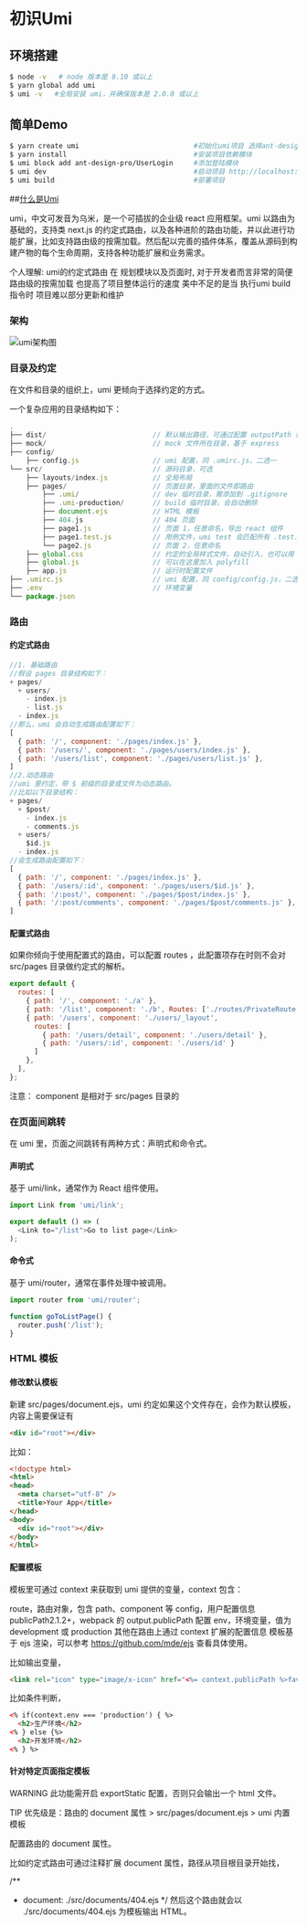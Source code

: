 # 初识Umi

## 环境搭建 
```bash
$ node -v   # node 版本是 8.10 或以上
$ yarn global add umi
$ umi -v   #全局安装 umi，并确保版本是 2.0.0 或以上
```


## 简单Demo
```bash
$ yarn create umi                            #初始化umi项目 选择ant-design-pro
$ yarn install                               #安装项目依赖模块
$ umi block add ant-design-pro/UserLogin     #添加登陆模块 
$ umi dev                                    #启动项目 http://localhost:8000/user 
$ umi build                                  #部署项目
```

##[什么是Umi](https://umijs.org/zh/guide/)

umi，中文可发音为乌米，是一个可插拔的企业级 react 应用框架。umi 以路由为基础的，支持类 next.js 的约定式路由，以及各种进阶的路由功能，并以此进行功能扩展，比如支持路由级的按需加载。然后配以完善的插件体系，覆盖从源码到构建产物的每个生命周期，支持各种功能扩展和业务需求。

个人理解: umi的约定式路由 在 规划模块以及页面时, 对于开发者而言非常的简便 路由级的按需加载 也提高了项目整体运行的速度 美中不足的是当 执行umi build指令时  项目难以部分更新和维护

### 架构

![umi架构图](https://gw.alipayobjects.com/zos/rmsportal/zvfEXesXdgTzWYZCuHLe.png)


### 目录及约定

在文件和目录的组织上，umi 更倾向于选择约定的方式。

一个复杂应用的目录结构如下：
```JavaScript
.
├── dist/                          // 默认输出路径，可通过配置 outputPath 修改。
├── mock/                          // mock 文件所在目录，基于 express
├── config/
    ├── config.js                  // umi 配置，同 .umirc.js，二选一
└── src/                           // 源码目录，可选
    ├── layouts/index.js           // 全局布局
    ├── pages/                     // 页面目录，里面的文件即路由
        ├── .umi/                  // dev 临时目录，需添加到 .gitignore
        ├── .umi-production/       // build 临时目录，会自动删除
        ├── document.ejs           // HTML 模板
        ├── 404.js                 // 404 页面
        ├── page1.js               // 页面 1，任意命名，导出 react 组件
        ├── page1.test.js          // 用例文件，umi test 会匹配所有 .test.js 和 .e2e.js 结尾的文件
        └── page2.js               // 页面 2，任意命名
    ├── global.css                 // 约定的全局样式文件，自动引入，也可以用 global.less
    ├── global.js                  // 可以在这里加入 polyfill
    ├── app.js                     // 运行时配置文件
├── .umirc.js                      // umi 配置，同 config/config.js，二选一
├── .env                           // 环境变量
└── package.json
```


### 路由
#### 约定式路由
```js
//1. 基础路由
//假设 pages 目录结构如下：
+ pages/
  + users/
    - index.js
    - list.js
  - index.js
//那么，umi 会自动生成路由配置如下：
[
  { path: '/', component: './pages/index.js' },
  { path: '/users/', component: './pages/users/index.js' },
  { path: '/users/list', component: './pages/users/list.js' },
]
//2.动态路由
//umi 里约定，带 $ 前缀的目录或文件为动态路由。
//比如以下目录结构：
+ pages/
  + $post/
    - index.js
    - comments.js
  + users/
    $id.js
  - index.js
//会生成路由配置如下：
[
  { path: '/', component: './pages/index.js' },
  { path: '/users/:id', component: './pages/users/$id.js' },
  { path: '/:post/', component: './pages/$post/index.js' },
  { path: '/:post/comments', component: './pages/$post/comments.js' },
]
```

#### 配置式路由
如果你倾向于使用配置式的路由，可以配置 routes ，此配置项存在时则不会对 src/pages 目录做约定式的解析。
```js
export default {
  routes: [
    { path: '/', component: './a' },
    { path: '/list', component: './b', Routes: ['./routes/PrivateRoute.js'] },
    { path: '/users', component: './users/_layout',
      routes: [
        { path: '/users/detail', component: './users/detail' },
        { path: '/users/:id', component: './users/id' }
      ]
    },
  ],
};
```
注意：
component 是相对于 src/pages 目录的

### 在页面间跳转
在 umi 里，页面之间跳转有两种方式：声明式和命令式。

#### 声明式

基于 umi/link，通常作为 React 组件使用。
```js
import Link from 'umi/link';

export default () => (
  <Link to="/list">Go to list page</Link>
);
```
#### 命令式
基于 umi/router，通常在事件处理中被调用。
```js
import router from 'umi/router';

function goToListPage() {
  router.push('/list');
}
```



### HTML 模板
#### 修改默认模板
新建 src/pages/document.ejs，umi 约定如果这个文件存在，会作为默认模板，
内容上需要保证有 
```html
<div id="root"></div>
```
比如：
```html
<!doctype html>
<html>
<head>
  <meta charset="utf-8" />
  <title>Your App</title>
</head>
<body>
  <div id="root"></div>
</body>
</html>
```

#### 配置模板
模板里可通过 context 来获取到 umi 提供的变量，context 包含：

route，路由对象，包含 path、component 等
config，用户配置信息
publicPath2.1.2+，webpack 的 output.publicPath 配置
env，环境变量，值为 development 或 production
其他在路由上通过 context 扩展的配置信息
模板基于 ejs 渲染，可以参考 https://github.com/mde/ejs 查看具体使用。

比如输出变量，
```html
<link rel="icon" type="image/x-icon" href="<%= context.publicPath %>favicon.png" />
```
比如条件判断，
```html
<% if(context.env === 'production') { %>
  <h2>生产环境</h2>
<% } else {%>
  <h2>开发环境</h2>
<% } %>
```
#### 针对特定页面指定模板
WARNING
此功能需开启 exportStatic 配置，否则只会输出一个 html 文件。

TIP
优先级是：路由的 document 属性 > src/pages/document.ejs > umi 内置模板

配置路由的 document 属性。

比如约定式路由可通过注释扩展 document 属性，路径从项目根目录开始找，

/**
 * document: ./src/documents/404.ejs
 */
然后这个路由就会以 ./src/documents/404.ejs 为模板输出 HTML。


